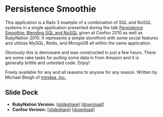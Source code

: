 # Persistence Smoothie

This application is a Rails 3 example of a combination of SQL and NoSQL systems in a single application presented during the talk [Persistence Smoothie: Blending SQL and NoSQL](http://intridea.com/2010/3/30/persistence-smoothie-blending-nosql-and-sql-at-confoo) given at Confoo 2010 as well as RubyNation 2010. It represents a simple storefront with some social features and utilizes MySQL, Redis, and MongoDB all within the same application.

Obviously this is demoware and was constructed in just a few hours. There are some rake tasks for pulling some data in from Amazon and it is generally brittle and untested code. Enjoy!

Freely available for any and all reasons to anyone for any reason. Written by Michael Bleigh of [Intridea, Inc.](http://www.intridea.com/)

## Slide Deck

* **RubyNation Version:** [[slideshare]](http://www.slideshare.net/mbleigh/persistence-smoothie-blending-sql-and-nosql-rubynation-edition) [[download]](http://github.com/downloads/mbleigh/persistence-smoothie/Persistence%2520Smoothie%2520-%2520RubyNation.pdf)
* **Confoo Version:** [[slideshare]](http://www.slideshare.net/mbleigh/persistence-smoothie) [[download]](http://www.slideshare.net/mbleigh/persistence-smoothie/download)